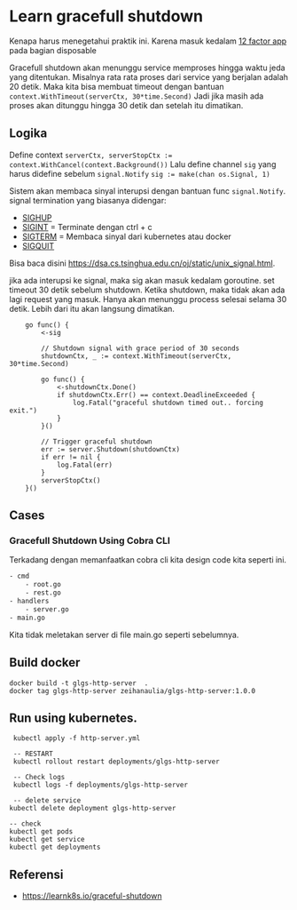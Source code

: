 # Learn gracefull shutdown

Kenapa harus menegetahui praktik ini. Karena masuk kedalam [12 factor app](https://12factor.net/disposability) pada bagian disposable

Gracefull shutdown akan menunggu service memproses hingga waktu jeda yang ditentukan.
Misalnya rata rata proses dari service yang berjalan adalah 20 detik. 
Maka kita bisa membuat timeout dengan bantuan `context.WithTimeout(serverCtx, 30*time.Second)`
Jadi jika masih ada proses akan ditunggu hingga 30 detik dan setelah itu dimatikan.

## Logika

Define context `serverCtx, serverStopCtx := context.WithCancel(context.Background())`
Lalu define channel `sig` yang harus didefine sebelum `signal.Notify`
`sig := make(chan os.Signal, 1)`

Sistem akan membaca sinyal interupsi dengan bantuan func `signal.Notify`. 
signal termination yang biasanya didengar:

- [SIGHUP](https://en.wikipedia.org/wiki/SIGHUP)
- [SIGINT](https://dsa.cs.tsinghua.edu.cn/oj/static/unix_signal.html#:~:text=The%20SIGINT%20signal%20is%20sent,break%22%20key%20can%20be%20used.&text=The%20SIGKILL%20signal%20is%20sent,to%20terminate%20immediately%20(kill).)   = Terminate dengan ctrl + c
- [SIGTERM](https://en.wikipedia.org/wiki/SIGTERM) = Membaca sinyal dari kubernetes atau docker
- [SIGQUIT](https://en.wikipedia.org/wiki/SIGQUIT)

Bisa baca disini https://dsa.cs.tsinghua.edu.cn/oj/static/unix_signal.html.


jika ada interupsi ke signal, maka sig akan masuk kedalam goroutine.
set timeout 30 detik sebelum shutdown. Ketika shutdown, maka tidak akan ada lagi request yang masuk.
Hanya akan menunggu process selesai selama 30 detik. Lebih dari itu akan langsung dimatikan.


```
    go func() {
		<-sig

		// Shutdown signal with grace period of 30 seconds
		shutdownCtx, _ := context.WithTimeout(serverCtx, 30*time.Second)

		go func() {
			<-shutdownCtx.Done()
			if shutdownCtx.Err() == context.DeadlineExceeded {
				log.Fatal("graceful shutdown timed out.. forcing exit.")
			}
		}()

		// Trigger graceful shutdown
		err := server.Shutdown(shutdownCtx)
		if err != nil {
			log.Fatal(err)
		}
		serverStopCtx()
	}()
```

## Cases

### Gracefull Shutdown Using Cobra CLI

Terkadang dengan memanfaatkan cobra cli kita design code kita seperti ini.

```bash
- cmd
	- root.go
	- rest.go
- handlers
	- server.go
- main.go
```

Kita tidak meletakan server di file main.go seperti sebelumnya.
## Build docker

```
docker build -t glgs-http-server  .
docker tag glgs-http-server zeihanaulia/glgs-http-server:1.0.0
```

## Run using kubernetes.

```
 kubectl apply -f http-server.yml

 -- RESTART
 kubectl rollout restart deployments/glgs-http-server

 -- Check logs
 kubectl logs -f deployments/glgs-http-server

 -- delete service
kubectl delete deployment glgs-http-server

-- check
kubectl get pods
kubectl get service
kubectl get deployments
```

## Referensi

- https://learnk8s.io/graceful-shutdown
